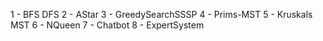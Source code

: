 1 - BFS DFS
2 - AStar
3 - GreedySearchSSSP
4 - Prims-MST
5 - Kruskals MST
6 - NQueen
7 - Chatbot
8 - ExpertSystem
